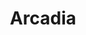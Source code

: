 ---
blog: https://blog.arcadia.com/
facebook: https://facebook.com/ArcadiaHQ
instagram: https://instagram.com/arcadiahq
linkedin: https://linkedin.com/company/arcadiahq
logohandle: arcadia
sort: arcadia
title: Arcadia
twitter: https://x.com/arcadia
website: https://www.arcadia.com/
---